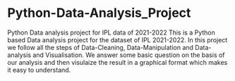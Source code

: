 # Python-Data-Analysis_Project
Python Data analysis project for IPL data of 2021-2022
This is a Python based Data analysis project for the dataset of IPL 2021-2022.
In this project we follow all the steps of Data-Cleaning, Data-Manipulation and Data-analysis and Visualisation.
We answer some basic question on the basis of our analysis and then visulaize the result in a graphical format which makes it easy to understand.

